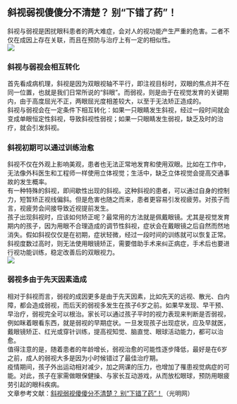 ## 斜视弱视傻傻分不清楚？ 别“下错了药”！  
斜视与弱视是困扰眼科患者的两大难症，会对人的视功能产生严重的危害。二者不仅在成因上存在关联，而且在预防与治疗上有一定的相似性。  
![](http://cdncms.v-keep.cn/wp-content/uploads/2020/07/u28592851323624887704fm26gp0.jpg)  
### 斜视与弱视会相互转化  
首先看成病机理，斜视是因为双眼视轴不平行，即注视目标时，双眼的焦点并不在同一位置，也就是我们日常所说的“斜眼”。而弱视，则是由于在视觉发育的关键期内，由于高度屈光不正，两眼屈光度相差较大，以至于无法矫正造成的。  
斜视与弱视会在一定条件下相互转化：如果一只眼睛发生斜视，经过一段时间就会变成单眼恒定性斜视，导致斜视性弱视；如果一只眼睛发生弱视，缺乏及时的治疗，就会引发斜视。  
### 斜视初期可以通过训练治愈  
斜视不仅在外观上影响美观，患者也无法正常地发育和使用双眼。比如在工作中，无法像外科医生和工程师一样使用立体视觉；生活中，缺乏立体视觉会提高交通事故的发生概率。  
有一种特殊的斜视，即间歇性出现的斜视。这种斜视的患者，可以通过自身的控制力，短暂矫正视线偏斜。但是危害也随之而来，患者更容易引发视疲劳。对孩子而言，视疲劳会间接导致近视提前发生。  
孩子出现斜视时，应该如何矫正呢？最常用的方法就是佩戴眼镜。尤其是视觉发育期内的孩子，因为用眼不合理造成的调节性斜视，症状会在戴眼镜之后自然而然地消失。假如斜视仅仅是在初期，症状轻微，经过一段时间的训练就可以恢复正常。斜视度数过高时，则无法使用眼镜矫正，需要借助手术来纠正病症，手术后也要进行视功能训练，稳定改善后的双眼视力。  
![](http://cdncms.v-keep.cn/wp-content/uploads/2020/07/timg-97.jpg)  
### 弱视多由于先天因素造成  
相对于斜视而言，弱视的成因更多是由于先天因素，比如先天的远视、散光、白内障，都会造成弱视，而后天的弱视多发生在孩子6岁之前。如果早发现、早干预、早治疗，弱视完全可以根治。家长可以通过孩子平时的视力表现来判断是否弱视，例如眯着眼看东西，就是弱视的早期症状。一旦发现孩子出现症状，应及早就医，戴眼镜矫正、红光或穿针训练，提高视知觉、脑直觉、眼球活动能力，都可以治愈。  
值得注意的是，随着患者的年龄增长，弱视治愈的可能性逐步降低，最好是在6岁之前，成人的弱视大多是因为小时候错过了最佳治疗期。  
疫情期间，孩子外出运动相对减少，加之网课的压力，也增加了罹患视觉病症的可能。对此，孩子在家需做眼保健操、与家长互动游戏，从而放松眼球，预防用眼疲劳引起的眼科疾病。  
文章参考文献：<a href="https://m.gmw.cn/toutiao/2020-07/06/content_1301340762.htm?tt_group_id=6846164788406387207">斜视弱视傻傻分不清楚？ 别“下错了药”！</a>（光明网）  
<!--EndFragment-->  
